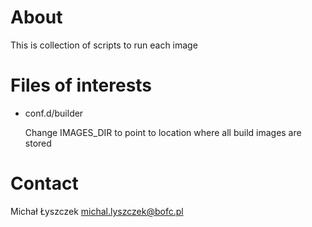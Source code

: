 About
=====

This is collection of scripts to run each image

Files of interests
==================

* conf.d/builder

    Change IMAGES_DIR to point to location where all build images are stored

Contact
=======

Michał Łyszczek <michal.lyszczek@bofc.pl>
